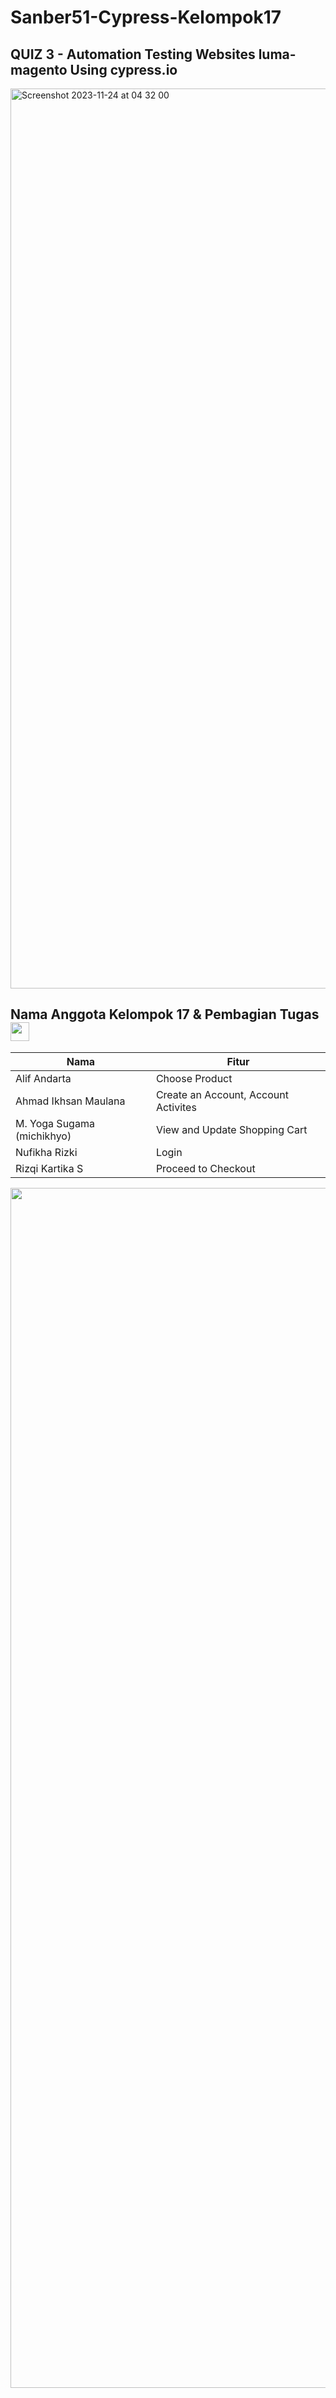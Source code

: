 # Sanber51-Cypress-Kelompok17
## QUIZ 3 - Automation Testing Websites <a href="https://magento.softwaretestingboard.com/" style="text-decoration:none; outline:none;" title="luma-magento">luma-magento</a> Using cypress.io
<img width="1440" alt="Screenshot 2023-11-24 at 04 32 00" src="https://github.com/AhmadIkhsanMaulana/ahmadikhsanmaulana/assets/65138368/14baddb3-7e78-418f-8316-c4292b91466b">

## Nama Anggota Kelompok 17 & Pembagian Tugas <img src='https://media4.giphy.com/media/Z0teL2hgEqefXt5qpZ/giphy.gif?cid=6c09b952ahx6akir89f4j1nc7iu2lf9hscof6kxazb2zzax3&ep=v1_internal_gif_by_id&rid=giphy.gif&ct=s' width="30">
| Nama        | Fitur    |
|-----------------|---------------|
| Alif Andarta| Choose Product |
| Ahmad Ikhsan Maulana| Create an Account, Account Activites |
| M. Yoga Sugama (michikhyo)| View and Update Shopping Cart |
| Nufikha Rizki| Login |
| Rizqi Kartika S| Proceed to Checkout |
<img src="https://www.animatedimages.org/data/media/562/animated-line-image-0184.gif" width="1920" />
